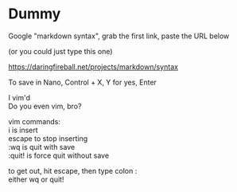 # Dummy

Google "markdown syntax", grab the first link, paste the URL below

(or you could just type this one)

https://daringfireball.net/projects/markdown/syntax

To save in Nano, Control + X, Y for yes, Enter

I vim'd  
Do you even vim, bro?

vim commands:  
i is insert  
escape to stop inserting  
:wq is quit with save  
:quit! is force quit without save  

to get out, hit escape, then type colon :  
either wq or quit!  




